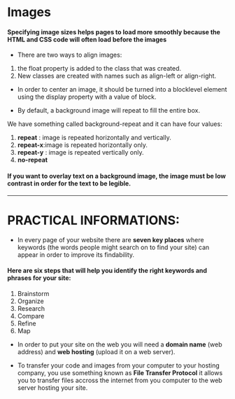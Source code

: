# Images

#### Specifying image sizes helps pages to load more smoothly because the HTML and CSS code will often load before the images

* There are two ways to align images:
 1. the float property is added to the class that was created.
 2. New classes are created with names such as align-left or align-right.


* In order to center an image, it should be turned into a blocklevel element using the display property with a value of block.

* By default, a background image will repeat to fill the entire box.

We have something called background-repeat and it can have four values:
1. **repeat** : image is repeated horizontally and vertically.
2. **repeat-x**:image is repeated horizontally only. 
3. **repeat-y** : image is repeated vertically only. 
4. **no-repeat**

#### If you want to overlay text on a background image, the image must be low contrast in order for the text to be legible.
********************************************************

# PRACTICAL INFORMATIONS:

* In every page of your website there are **seven key places** where keywords (the words people might search on to find your site) can appear in order to improve its findability.

#### Here are six steps that will help you identify the right keywords and phrases for your site:
1. Brainstorm 
2. Organize 
3. Research 
4. Compare 
5. Refine 
6. Map

* In order to put your site on the web you will need a **domain name** (web address) and **web hosting** (upload it on a web server).

* To transfer your code and images from your computer to your hosting company, you use something known as **File Transfer Protocol** it allows you to transfer files accross the internet from you computer to the web server hosting your site.